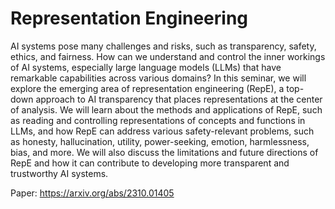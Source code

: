 # Representation Engineering

AI systems pose many challenges and risks, such as transparency, safety, ethics, and fairness. How can we understand and control the inner workings of AI systems, especially large language models (LLMs) that have remarkable capabilities across various domains? In this seminar, we will explore the emerging area of representation engineering (RepE), a top-down approach to AI transparency that places representations at the center of analysis. We will learn about the methods and applications of RepE, such as reading and controlling representations of concepts and functions in LLMs, and how RepE can address various safety-relevant problems, such as honesty, hallucination, utility, power-seeking, emotion, harmlessness, bias, and more. We will also discuss the limitations and future directions of RepE and how it can contribute to developing more transparent and trustworthy AI systems.

Paper: https://arxiv.org/abs/2310.01405